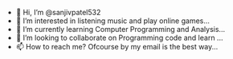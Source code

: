 - 👋 Hi, I’m @sanjivpatel532
- 👀 I’m interested in listening music and play online games...
- 🌱 I’m currently learning Computer Programming and Analysis...
- 💞️ I’m looking to collaborate on Programming code and learn ...
- 📫 How to reach me? Ofcourse by my email is the best way...

<!---
sanjivpatel532/sanjivpatel532 is a ✨ special ✨ repository because its `README.md` (this file) appears on your GitHub profile.
You can click the Preview link to take a look at your changes.
--->
